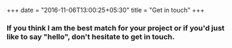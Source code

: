 +++
date = "2016-11-06T13:00:25+05:30"
title = "Get in touch"
+++

### If you think I am the best match for your project or if you'd just like to say "hello", don't hesitate to get in touch.


